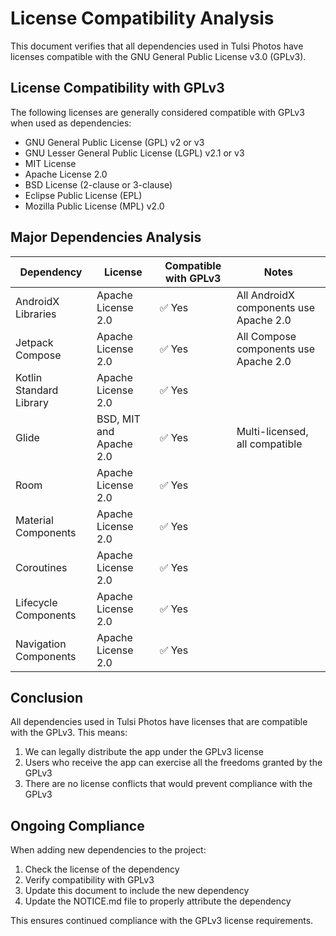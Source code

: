# License Compatibility Analysis

This document verifies that all dependencies used in Tulsi Photos have licenses compatible with the GNU General Public License v3.0 (GPLv3).

## License Compatibility with GPLv3

The following licenses are generally considered compatible with GPLv3 when used as dependencies:

- GNU General Public License (GPL) v2 or v3
- GNU Lesser General Public License (LGPL) v2.1 or v3
- MIT License
- Apache License 2.0
- BSD License (2-clause or 3-clause)
- Eclipse Public License (EPL)
- Mozilla Public License (MPL) v2.0

## Major Dependencies Analysis

| Dependency | License | Compatible with GPLv3 | Notes |
|------------|---------|------------------------|-------|
| AndroidX Libraries | Apache License 2.0 | ✅ Yes | All AndroidX components use Apache 2.0 |
| Jetpack Compose | Apache License 2.0 | ✅ Yes | All Compose components use Apache 2.0 |
| Kotlin Standard Library | Apache License 2.0 | ✅ Yes | |
| Glide | BSD, MIT and Apache 2.0 | ✅ Yes | Multi-licensed, all compatible |
| Room | Apache License 2.0 | ✅ Yes | |
| Material Components | Apache License 2.0 | ✅ Yes | |
| Coroutines | Apache License 2.0 | ✅ Yes | |
| Lifecycle Components | Apache License 2.0 | ✅ Yes | |
| Navigation Components | Apache License 2.0 | ✅ Yes | |

## Conclusion

All dependencies used in Tulsi Photos have licenses that are compatible with the GPLv3. This means:

1. We can legally distribute the app under the GPLv3 license
2. Users who receive the app can exercise all the freedoms granted by the GPLv3
3. There are no license conflicts that would prevent compliance with the GPLv3

## Ongoing Compliance

When adding new dependencies to the project:

1. Check the license of the dependency
2. Verify compatibility with GPLv3
3. Update this document to include the new dependency
4. Update the NOTICE.md file to properly attribute the dependency

This ensures continued compliance with the GPLv3 license requirements.
